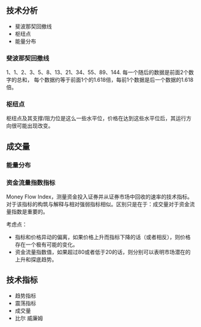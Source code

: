 ## 技术分析
- 斐波那契回撤线
- 枢纽点
- 能量分布


### 斐波那契回撤线
1、1、2、3、5、8、13、21、34、55、89、144.
每一个随后的数据是前面2个数字的总和，
每个数据约等于前面1个的1.618倍，每前1个数据是后一个数据的1.618倍。

### 枢纽点
枢纽点及其支撑/阻力位是这么一些水平位，价格在达到这些水平位后，其运行方向很可能出现改变。

## 成交量

### 能量分布

### 资金流量指数指标
Money Flow Index，测量资金投入证券并从证券市场中回收的速率的技术指标。
对于该指标的构筑与解释与相对强弱指标相似。区别只是在于：成交量对于资金流量指数是重要的。

考虑点：
- 指标和价格异动的偏离，如果价格上升而指标下降的话（或者相反），则价格存在一个极有可能的变化。
- 资金流量指数值，如果超过80或者低于20的话，则分别可以表明市场潜在的上升和探底趋势。

## 技术指标
- 趋势指标
- 震荡指标
- 成交量
- 比尔 威廉姆